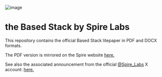 ![image](https://github.com/user-attachments/assets/3675255c-3805-4c3c-ad11-7abde5d875d4)
# the Based Stack by Spire Labs

This repository contains the official Based Stack litepaper in PDF and DOCX formats.

The PDF version is mirrored on the Spire website [here.](https://static1.squarespace.com/static/63d9d0eeb883fa4084c0e70d/t/66e22cc722499d7d97411495/1726098634802/The+Based+Stack+by+Spire+Labs+-+Litepaper.pdf)

See also the associated announcement from the official [@Spire_Labs](https://x.com/Spire_Labs) X account: [here.](https://x.com/Spire_Labs/status/1834230521993551987)
